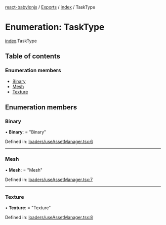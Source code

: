 [react-babylonjs](../README.md) / [Exports](../modules.md) / [index](../modules/index.md) / TaskType

# Enumeration: TaskType

[index](../modules/index.md).TaskType

## Table of contents

### Enumeration members

- [Binary](index.tasktype.md#binary)
- [Mesh](index.tasktype.md#mesh)
- [Texture](index.tasktype.md#texture)

## Enumeration members

### Binary

• **Binary**: = "Binary"

Defined in: [loaders/useAssetManager.tsx:6](https://github.com/brianzinn/react-babylonjs/blob/eba7b00/src/hooks/loaders/useAssetManager.tsx#L6)

---

### Mesh

• **Mesh**: = "Mesh"

Defined in: [loaders/useAssetManager.tsx:7](https://github.com/brianzinn/react-babylonjs/blob/eba7b00/src/hooks/loaders/useAssetManager.tsx#L7)

---

### Texture

• **Texture**: = "Texture"

Defined in: [loaders/useAssetManager.tsx:8](https://github.com/brianzinn/react-babylonjs/blob/eba7b00/src/hooks/loaders/useAssetManager.tsx#L8)
